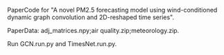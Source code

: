 PaperCode for "A novel PM2.5 forecasting model using wind-conditioned dynamic graph convolution and 2D-reshaped time series".

PaperData: adj_matrices.npy;air quality.zip;meteorology.zip.

Run GCN.run.py and TimesNet.run.py.
